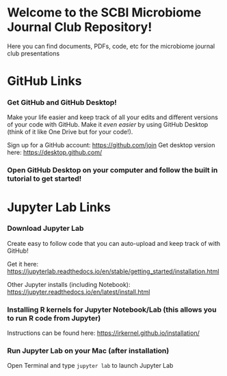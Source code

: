 # Welcome to the SCBI Microbiome Journal Club Repository!
 Here you can find documents, PDFs, code, etc for the microbiome journal club presentations
 
 # GitHub Links
 
 ### Get GitHub and GitHub Desktop! 
 Make your life easier and keep track of all your edits and different versions of your code with GitHub. Make it _even easier_ by using GitHub Desktop (think of it like One Drive but for your code!).
 
 Sign up for a GitHub account: https://github.com/join
 Get desktop version here: https://desktop.github.com/
 
 ### Open GitHub Desktop on your computer and follow the built in tutorial to get started!
 
 

# Jupyter Lab Links

### Download Jupyter Lab
 Create easy to follow code that you can auto-upload and keep track of with GitHub!
 
 Get it here: https://jupyterlab.readthedocs.io/en/stable/getting_started/installation.html
 
 Other Jupyter installs (including Notebook): https://jupyter.readthedocs.io/en/latest/install.html
 
 ### Installing R kernels for Jupyter Notebook/Lab (this allows you to run R code from Jupyter)
 Instructions can be found here: https://irkernel.github.io/installation/
 
 ### Run Jupyter Lab on your Mac (after installation)
 
 Open Terminal and type
 ```jupyter lab``` 
to launch Jupyter Lab


